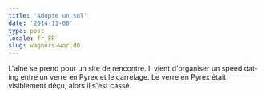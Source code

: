 ```yaml
---
title: 'Adopte un sol'
date: '2014-11-08'
type: post
locale: fr_FR
slug: wagners-world0
---
```


L'aîné se prend pour un site de rencontre. Il vient d'organiser un <span lang="en">speed dating</span> entre un verre en Pyrex et le carrelage. Le verre en Pyrex était visiblement déçu, alors il s'est cassé.
